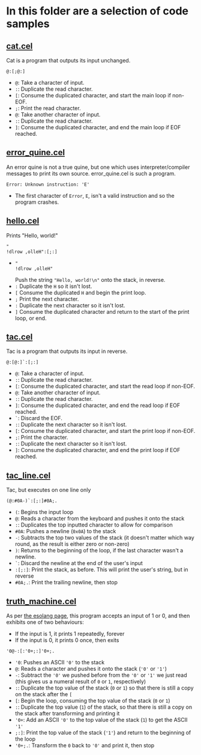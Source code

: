 # In this folder are a selection of code samples

## [cat.cel](./cat.cel)

Cat is a program that outputs its input unchanged.

```
@:[;@:]
```

- `@`: Take a character of input.
- `:`: Duplicate the read character.
- `[`: Consume the duplicated character, and start the main loop if non-EOF.
- `;`: Print the read character.
- `@`: Take another character of input.
- `:`: Duplicate the read character.
- `]`: Consume the duplicated character, and end the main loop if EOF reached.

## [error_quine.cel](./error_quine.cel)

An error quine is not a true quine, but one which uses interpreter/compiler messages to print its own source. error_quine.cel is such a program.

```
Error: Unknown instruction: 'E'

```

- The first character of `Error`, `E`, isn't a valid instruction and so the program crashes.

## [hello.cel](./hello.cel)

Prints "Hello, world!"

```
"
!dlrow ,olleH":[;:]
```

- ```
  "
  !dlrow ,olleH"
  ```
  Push the string `"Hello, world!\n"` onto the stack, in reverse.
- `:` Duplicate the `H` so it isn't lost.
- `[` Consume the duplicated `H` and begin the print loop.
- `;` Print the next character.
- `:` Duplicate the next character so it isn't lost.
- `]` Consume the duplicated character and return to the start of the print loop, or end.

## [tac.cel](./tac.cel)

Tac is a program that outputs its input in reverse.

```
@:[@:]`:[;:]
```

- `@`: Take a character of input.
- `:`: Duplicate the read character.
- `[`: Consume the duplicated character, and start the read loop if non-EOF.
- `@`: Take another character of input.
- `:`: Duplicate the read character.
- `]`: Consume the duplicated character, and end the read loop if EOF reached.
- `` ` ``: Discard the EOF.
- `:`: Duplicate the next character so it isn't lost.
- `[`: Consume the duplicated character, and start the print loop if non-EOF.
- `;`: Print the character.
- `:`: Duplicate the next character so it isn't lost.
- `]`: Consume the duplicated character, and end the print loop if EOF reached.

## [tac_line.cel](./tac_line.cel)

Tac, but executes on one line only

```
(@:#0A-)`:[;:]#0A;.
```

- `(`: Begins the input loop
- `@`: Reads a character from the keyboard and pushes it onto the stack
- `:`: Duplicates the top inputted character to allow for comparison
- `#0A`: Pushes a newline (`0x0A`) to the stack
- `-`: Subtracts the top two values of the stack (it doesn't matter which way round, as the result is either zero or non-zero)
- `)`: Returns to the beginning of the loop, if the last character wasn't a newline.
- `` ` ``: Discard the newline at the end of the user's input
- `:[;:]`: Print the stack, as before. This will print the user's string, but in reverse
- `#0A;.`: Print the trailing newline, then stop

## [truth_machine.cel](./truth_machine.cel)

As per [the esolang page](https://esolangs.org/wiki/Truth-machine), this program accepts an input of 1 or 0, and then exhibits one of two behaviours:

- If the input is 1, it prints 1 repeatedly, forever
- If the input is 0, it prints 0 once, then exits

```
'0@-:[:'0+;:]'0+;.
```

- `'0`: Pushes an ASCII `'0'` to the stack
- `@`: Reads a character and pushes it onto the stack (`'0'` or `'1'`)
- `-`: Subtract the `'0'` we pushed before from the `'0'` or `'1'` we just read (this gives us a numeral result of `0` or `1`, respectively)
- `:`: Duplicate the top value of the stack (`0` or `1`) so that there is still a copy on the stack after the `[`
- `[`: Begin the loop, consuming the top value of the stack (`0` or `1`)
- `:`: Duplicate the top value (`1`) of the stack, so that there is still a copy on the stack after transforming and printing it
- `'0+`: Add an ASCII `'0'` to the top value of the stack (`1`) to get the ASCII `'1'`
- `;:]`: Print the top value of the stack (`'1'`) and return to the beginning of the loop
- `'0+;.`: Transform the `0` back to `'0'` and print it, then stop

